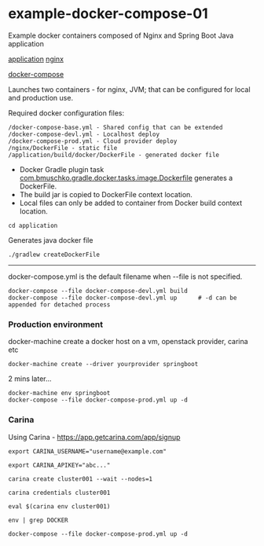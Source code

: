 # example-docker-compose-01

Example docker containers composed of Nginx and Spring Boot Java application 

[application](/tree/master/application)
[nginx](/tree/master/nginx)

[docker-compose](https://docs.docker.com/compose/)

Launches two containers - for nginx, JVM; that can be configured for local and production use.

Required docker configuration files:

~~~
/docker-compose-base.yml - Shared config that can be extended 
/docker-compose-devl.yml - Localhost deploy 
/docker-compose-prod.yml - Cloud provider deploy 
/nginx/DockerFile - static file
/application/build/docker/DockerFile - generated docker file 
~~~

* Docker Gradle plugin task [com.bmuschko.gradle.docker.tasks.image.Dockerfile](https://github.com/bmuschko/gradle-docker-plugin) generates a DockerFile.
* The build jar is copied to DockerFile context location.
 * Local files can only be added to container from Docker build context location.

~~~
cd application
~~~

Generates java docker file 

~~~
./gradlew createDockerFile
~~~

---

docker-compose.yml is the default filename when --file is not specified.

~~~
docker-compose --file docker-compose-devl.yml build
docker-compose --file docker-compose-devl.yml up      # -d can be appended for detached process
~~~

### Production environment

docker-machine create a docker host on a vm, openstack provider, carina etc

~~~
docker-machine create --driver yourprovider springboot
~~~

2 mins later...

~~~
docker-machine env springboot
docker-compose --file docker-compose-prod.yml up -d
~~~

### Carina

Using Carina - https://app.getcarina.com/app/signup

~~~
export CARINA_USERNAME="username@example.com"

export CARINA_APIKEY="abc..."

carina create cluster001 --wait --nodes=1

carina credentials cluster001

eval $(carina env cluster001)

env | grep DOCKER

docker-compose --file docker-compose-prod.yml up -d
~~~

